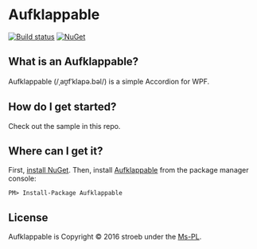 ﻿# Aufklappable

[![Build status](https://ci.appveyor.com/api/projects/status/71m4q1nka1krvdws/branch/master?svg=true)](https://ci.appveyor.com/project/stroeb/aufklappable/branch/master)
[![NuGet](http://img.shields.io/nuget/v/Aufklappable.svg)](https://www.nuget.org/packages/Aufklappable/)

## What is an Aufklappable?

Aufklappable (/ˌaʊ̯fˈklapə.bəl/) is a simple Accordion for WPF.

## How do I get started?

Check out the sample in this repo.

## Where can I get it?

First, [install NuGet](http://docs.nuget.org/docs/start-here/installing-nuget). Then, install [Aufklappable](https://www.nuget.org/packages/Aufklappable/) from the package manager console:

    PM> Install-Package Aufklappable

## License

Aufklappable is Copyright &copy; 2016 stroeb under the [Ms-PL](LICENSE).

